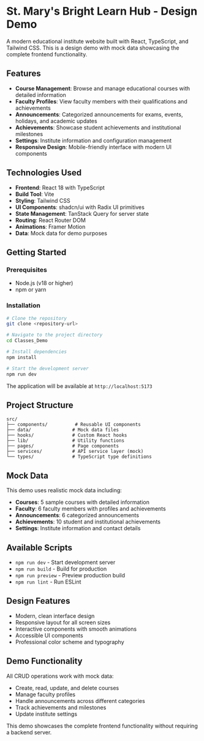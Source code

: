 # St. Mary's Bright Learn Hub - Design Demo

A modern educational institute website built with React, TypeScript, and Tailwind CSS. This is a design demo with mock data showcasing the complete frontend functionality.

## Features

- **Course Management**: Browse and manage educational courses with detailed information
- **Faculty Profiles**: View faculty members with their qualifications and achievements
- **Announcements**: Categorized announcements for exams, events, holidays, and academic updates
- **Achievements**: Showcase student achievements and institutional milestones
- **Settings**: Institute information and configuration management
- **Responsive Design**: Mobile-friendly interface with modern UI components

## Technologies Used

- **Frontend**: React 18 with TypeScript
- **Build Tool**: Vite
- **Styling**: Tailwind CSS
- **UI Components**: shadcn/ui with Radix UI primitives
- **State Management**: TanStack Query for server state
- **Routing**: React Router DOM
- **Animations**: Framer Motion
- **Data**: Mock data for demo purposes

## Getting Started

### Prerequisites

- Node.js (v18 or higher)
- npm or yarn

### Installation

```bash
# Clone the repository
git clone <repository-url>

# Navigate to the project directory
cd Classes_Demo

# Install dependencies
npm install

# Start the development server
npm run dev
```

The application will be available at `http://localhost:5173`

## Project Structure

```
src/
├── components/          # Reusable UI components
├── data/               # Mock data files
├── hooks/              # Custom React hooks
├── lib/                # Utility functions
├── pages/              # Page components
├── services/           # API service layer (mock)
└── types/              # TypeScript type definitions
```

## Mock Data

This demo uses realistic mock data including:

- **Courses**: 5 sample courses with detailed information
- **Faculty**: 6 faculty members with profiles and achievements
- **Announcements**: 6 categorized announcements
- **Achievements**: 10 student and institutional achievements
- **Settings**: Institute information and contact details

## Available Scripts

- `npm run dev` - Start development server
- `npm run build` - Build for production
- `npm run preview` - Preview production build
- `npm run lint` - Run ESLint

## Design Features

- Modern, clean interface design
- Responsive layout for all screen sizes
- Interactive components with smooth animations
- Accessible UI components
- Professional color scheme and typography

## Demo Functionality

All CRUD operations work with mock data:
- Create, read, update, and delete courses
- Manage faculty profiles
- Handle announcements across different categories
- Track achievements and milestones
- Update institute settings

This demo showcases the complete frontend functionality without requiring a backend server.
